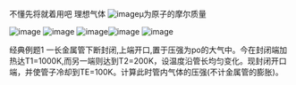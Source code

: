 
不懂先将就着用吧
理想气体
![image](https://user-images.githubusercontent.com/113445900/189934685-ade96eb3-4357-4bcd-bae0-397cb65a6872.png)μ为原子的摩尔质量

![image](https://user-images.githubusercontent.com/113445900/189933675-e8732647-9633-4d8a-a2ed-7ad841586092.png)     ![image](https://user-images.githubusercontent.com/113445900/189933937-c8048627-b31d-4c20-aa5c-e1c92a48c7be.png)
![image](https://user-images.githubusercontent.com/113445900/189936880-de509543-da27-4760-a6ab-951564782828.png)![image](https://user-images.githubusercontent.com/113445900/189936924-2ebba246-b555-4ab9-b993-df8ad2e9a316.png)           ![image](https://user-images.githubusercontent.com/113445900/189937016-1ea4946e-e58d-4f93-83b0-28d5c959fdea.png)

经典例题1   一长金属管下断封闭,上端开口,置于压强为po的大气中。今在封闭端加热达T1=1000K,而另一端则达到T2=200K，设温度沿管长均匀变化。现封闭开口端，并使管子冷却到TE=100K。计算此时管内气体的压强(不计金属管的膨胀)。




